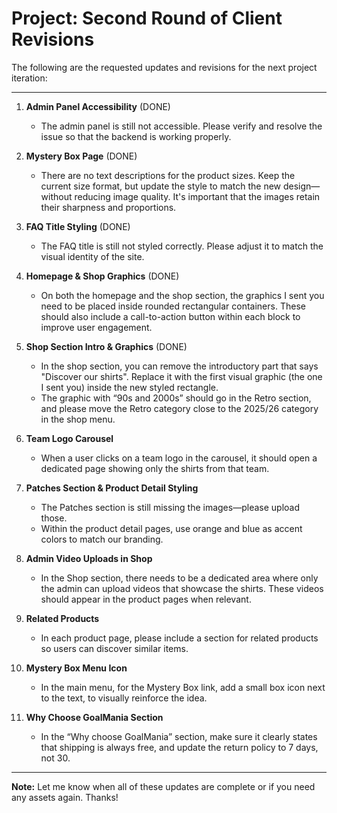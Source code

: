 # Project: Second Round of Client Revisions

The following are the requested updates and revisions for the next project iteration:

---

1. **Admin Panel Accessibility** (DONE)
   - The admin panel is still not accessible. Please verify and resolve the issue so that the backend is working properly.

2. **Mystery Box Page** (DONE)
   - There are no text descriptions for the product sizes. Keep the current size format, but update the style to match the new design—without reducing image quality. It's important that the images retain their sharpness and proportions.

3. **FAQ Title Styling** (DONE)
   - The FAQ title is still not styled correctly. Please adjust it to match the visual identity of the site.

4. **Homepage & Shop Graphics** (DONE)
   - On both the homepage and the shop section, the graphics I sent you need to be placed inside rounded rectangular containers. These should also include a call-to-action button within each block to improve user engagement.

5. **Shop Section Intro & Graphics** (DONE)
   - In the shop section, you can remove the introductory part that says "Discover our shirts". Replace it with the first visual graphic (the one I sent you) inside the new styled rectangle.
   - The graphic with “90s and 2000s” should go in the Retro section, and please move the Retro category close to the 2025/26 category in the shop menu.

6. **Team Logo Carousel**
   - When a user clicks on a team logo in the carousel, it should open a dedicated page showing only the shirts from that team.

7. **Patches Section & Product Detail Styling**
   - The Patches section is still missing the images—please upload those.
   - Within the product detail pages, use orange and blue as accent colors to match our branding.

8. **Admin Video Uploads in Shop**
   - In the Shop section, there needs to be a dedicated area where only the admin can upload videos that showcase the shirts. These videos should appear in the product pages when relevant.

9. **Related Products**
   - In each product page, please include a section for related products so users can discover similar items.

10. **Mystery Box Menu Icon**
    - In the main menu, for the Mystery Box link, add a small box icon next to the text, to visually reinforce the idea.

11. **Why Choose GoalMania Section**
    - In the “Why choose GoalMania” section, make sure it clearly states that shipping is always free, and update the return policy to 7 days, not 30.

---

**Note:**
Let me know when all of these updates are complete or if you need any assets again. Thanks! 